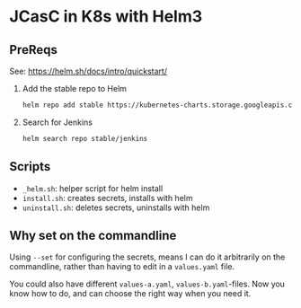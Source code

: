 # JCasC in K8s with Helm3

## PreReqs

See: https://helm.sh/docs/intro/quickstart/

1. Add the stable repo to Helm

    ```bash
    helm repo add stable https://kubernetes-charts.storage.googleapis.com/
    ```

1. Search for Jenkins

    ```bash
    helm search repo stable/jenkins
    ```

## Scripts

- `_helm.sh`: helper script for helm install
- `install.sh`: creates secrets, installs with helm
- `uninstall.sh`: deletes secrets, uninstalls with helm

## Why set on the commandline

Using `--set` for configuring the secrets,
    means I can do it arbitrarily on the commandline,
    rather than having to edit in a `values.yaml` file.

You could also have different `values-a.yaml`, `values-b.yaml`-files.
    Now you know how to do, and can choose the right way
    when you need it.
